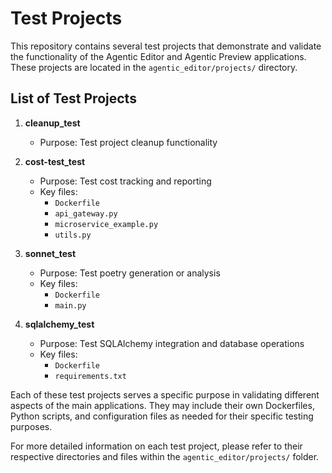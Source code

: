 # Test Projects

This repository contains several test projects that demonstrate and validate the functionality of the Agentic Editor and Agentic Preview applications. These projects are located in the `agentic_editor/projects/` directory.

## List of Test Projects

1. **cleanup_test**
   - Purpose: Test project cleanup functionality

2. **cost-test_test**
   - Purpose: Test cost tracking and reporting
   - Key files:
     - `Dockerfile`
     - `api_gateway.py`
     - `microservice_example.py`
     - `utils.py`

3. **sonnet_test**
   - Purpose: Test poetry generation or analysis
   - Key files:
     - `Dockerfile`
     - `main.py`

4. **sqlalchemy_test**
   - Purpose: Test SQLAlchemy integration and database operations
   - Key files:
     - `Dockerfile`
     - `requirements.txt`

Each of these test projects serves a specific purpose in validating different aspects of the main applications. They may include their own Dockerfiles, Python scripts, and configuration files as needed for their specific testing purposes.

For more detailed information on each test project, please refer to their respective directories and files within the `agentic_editor/projects/` folder.

